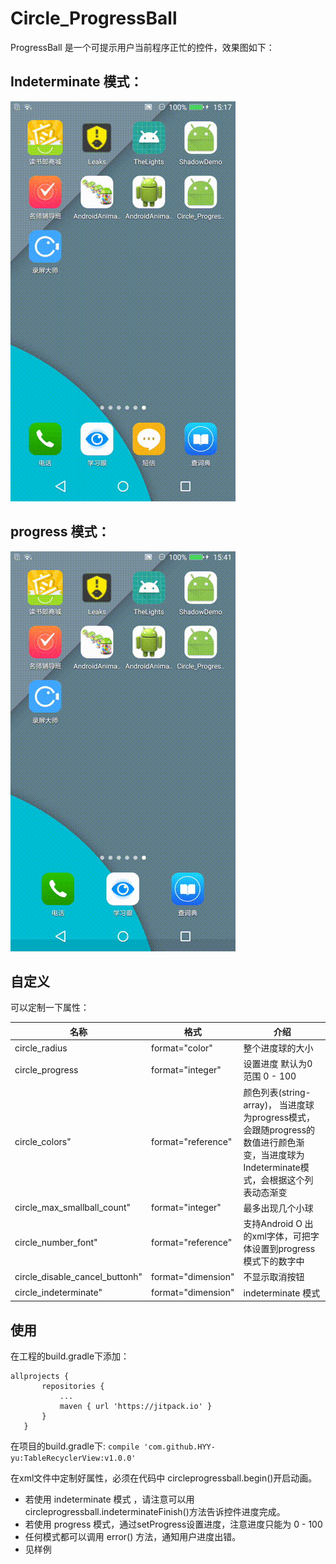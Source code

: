 # Circle_ProgressBall



ProgressBall 是一个可提示用户当前程序正忙的控件，效果图如下：


Indeterminate 模式：
--- 
![github](https://github.com/HYY-yu/Circle_ProgressBall/blob/master/circle_indeterminate.gif "github")

progress 模式：
---
![github](https://github.com/HYY-yu/Circle_ProgressBall/blob/master/circle_progress.gif "github")

自定义
---
可以定制一下属性：
        
名称|格式|介绍
----|----|----
circle_radius| format="color"| 整个进度球的大小
circle_progress| format="integer" |设置进度 默认为0 范围 0 - 100
circle_colors" |format="reference"  |颜色列表(string-array)， 当进度球为progress模式，会跟随progress的数值进行颜色渐变，当进度球为Indeterminate模式，会根据这个列表动态渐变
circle_max_smallball_count" |format="integer"  |最多出现几个小球
circle_number_font" |format="reference"  |支持Android O 出的xml字体，可把字体设置到progress模式下的数字中
circle_disable_cancel_buttonh" |format="dimension" | 不显示取消按钮
circle_indeterminate" |format="dimension"  |indeterminate 模式
    
使用
--- 
 在工程的build.gradle下添加：
 ``` 
 allprojects {
		repositories {
			...
			maven { url 'https://jitpack.io' }
		}
	}
 ```
 
 在项目的build.gradle下:
 ```compile 'com.github.HYY-yu:TableRecyclerView:v1.0.0'```
 
 在xml文件中定制好属性，必须在代码中 circleprogressball.begin()开启动画。
 - 若使用 indeterminate 模式 ，请注意可以用circleprogressball.indeterminateFinish()方法告诉控件进度完成。
 - 若使用 progress 模式，通过setProgress设置进度，注意进度只能为 0 - 100
 - 任何模式都可以调用 error() 方法，通知用户进度出错。
 - 见样例 

